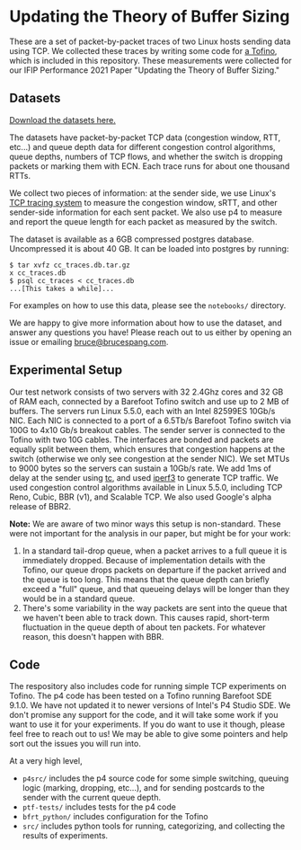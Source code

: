 # Updating the Theory of Buffer Sizing

These are a set of packet-by-packet traces of two Linux hosts sending data using TCP. We collected these traces by writing some code for [a Tofino](https://www.intel.com/content/www/us/en/products/network-io/programmable-ethernet-switch/tofino-2-series.html), which is included in this repository. These measurements were collected for our IFIP Performance 2021 Paper "Updating the Theory of Buffer Sizing."

## Datasets

[Download the datasets here.]()

The datasets have packet-by-packet TCP data (congestion window, RTT, etc...) and queue depth data for different congestion control algorithms, queue depths, numbers of TCP flows, and whether the switch is dropping packets or marking them with ECN. Each trace runs for about one thousand RTTs.

We collect two pieces of information: at the sender side, we use Linux's [TCP tracing system](https://lore.kernel.org/patchwork/patch/865762/) to measure the congestion window, sRTT, and other sender-side information for each sent packet. We also use p4 to measure and report the queue length for each packet as measured by the switch.

The dataset is available as a 6GB compressed postgres database. Uncompressed it is about 40 GB. It can be loaded into postgres by running:
```
$ tar xvfz cc_traces.db.tar.gz
x cc_traces.db
$ psql cc_traces < cc_traces.db
...[This takes a while]...
```

For examples on how to use this data, please see the `notebooks/` directory.

We are happy to give more information about how to use the dataset, and answer any questions you have! Please reach out to us either by opening an issue or emailing [bruce@brucespang.com](mailto:bruce@brucespang.com).

## Experimental Setup

Our test network consists of two servers with 32 2.4Ghz cores and 32 GB of RAM each, connected by a Barefoot Tofino switch and use up to 2 MB of buffers. The servers run Linux 5.5.0, each with an Intel 82599ES 10Gb/s NIC. Each NIC is connected to a port of a 6.5Tb/s Barefoot Tofino switch via 100G to 4x10 Gb/s breakout cables. The sender server is connected to the Tofino with two 10G cables. The interfaces are bonded and packets are equally split between them, which ensures that congestion happens at the switch (otherwise we only see congestion at the sender NIC). We set MTUs to 9000 bytes so the servers can sustain a 10Gb/s rate. We add 1ms of delay at the sender using [tc](https://man7.org/linux/man-pages/man8/tc.8.html), and used [iperf3](https://iperf.fr/) to generate TCP traffic. We used congestion control algorithms available in Linux 5.5.0, including TCP Reno, Cubic, BBR (v1), and Scalable TCP. We also used Google's alpha release of BBR2. 

**Note:** We are aware of two minor ways this setup is non-standard. These were not important for the analysis in our paper, but might be for your work:

1. In a standard tail-drop queue, when a packet arrives to a full queue it is immediately dropped. Because of implementation details with the Tofino, our queue drops packets on departure if the packet arrived and the queue is too long. This means that the queue depth can briefly exceed a "full" queue, and that queueing delays will be longer than they would be in a standard queue.
2. There's some variability in the way packets are sent into the queue that we haven't been able to track down. This causes rapid, short-term fluctuation in the queue depth of about ten packets. For whatever reason, this doesn't happen with BBR.


## Code

The respository also includes code for running simple TCP experiments on Tofino. The p4 code has been tested on a Tofino running Barefoot SDE 9.1.0. We have not updated it to newer versions of Intel's P4 Studio SDE. We don't promise any support for the code, and it will take some work if you want to use it for your experiments. If you do want to use it though, please feel free to reach out to us! We may be able to give some pointers and help sort out the issues you will run into.

At a very high level,
* `p4src/` includes the p4 source code for some simple switching, queuing logic (marking, dropping, etc...), and for sending postcards to the sender with the current queue depth.
* `ptf-tests/` includes tests for the p4 code
* `bfrt_python/` includes configuration for the Tofino
* `src/` includes python tools for running, categorizing, and collecting the results of experiments. 
